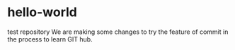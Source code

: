 # hello-world
test repository
We are making some changes to try the feature of commit in the process to learn GIT hub.
